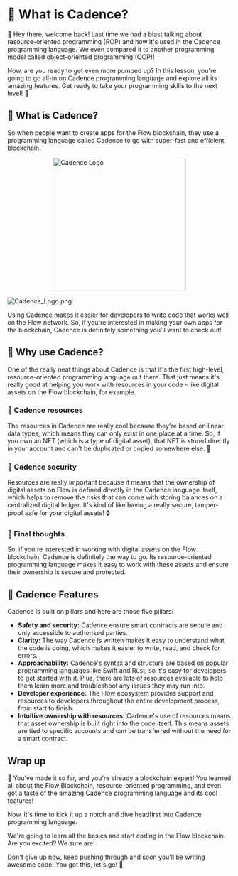 # 👀 What is Cadence?

👋 Hey there, welcome back! Last time we had a blast talking about resource-oriented programming (ROP) and how it's used in the Cadence programming language. We even compared it to another programming model called object-oriented programming (OOP)!

Now, are you ready to get even more pumped up? In this lesson, you're going to go all-in on Cadence programming language and explore all its amazing features. Get ready to take your programming skills to the next level! 💪

## **👀 What is Cadence?**

So when people want to create apps for the Flow blockchain, they use a programming language called Cadence to go with super-fast and efficient blockchain.

<img src="[Picture.svg](https://github.com/0xmetaschool/Learning-Projects/raw/main/Write%20Your%20First%20Smart%20Contract%20on%20Flow%20Blockchain/1.%20%F0%9F%8C%9FLet%E2%80%99s%20Get%20Started/%F0%9F%91%80%20What%20is%20Cadence%20ccc004db78e74b49b88b94453994a275/Cadence_Logo.png)" alt="Cadence Logo" width="300" height="300" style="display: block; margin: 0 auto" />

![Cadence_Logo.png]()

Using Cadence makes it easier for developers to write code that works well on the Flow network. So, if you're interested in making your own apps for the blockchain, Cadence is definitely something you'll want to check out!

## **👀 Why use Cadence?**

One of the really neat things about Cadence is that it's the first high-level, resource-oriented programming language out there. That just means it's really good at helping you work with resources in your code - like digital assets on the Flow blockchain, for example.

### **👀 Cadence resources**

The resources in Cadence are really cool because they're based on linear data types, which means they can only exist in one place at a time. So, if you own an NFT (which is a type of digital asset), that NFT is stored directly in your account and can't be duplicated or copied somewhere else. 🚫

### **👀 Cadence security**

Resources are really important because it means that the ownership of digital assets on Flow is defined directly in the Cadence language itself, which helps to remove the risks that can come with storing balances on a centralized digital ledger. It's kind of like having a really secure, tamper-proof safe for your digital assets! 🔒

### **👀 Final thoughts**

So, if you're interested in working with digital assets on the Flow blockchain, Cadence is definitely the way to go. Its resource-oriented programming language makes it easy to work with these assets and ensure their ownership is secure and protected.

## **👀 Cadence Features**

Cadence is built on pillars and here are those five pillars:

- **Safety and security:** Cadence ensure smart contracts are secure and only accessible to authorized parties.
- **Clarity:** The way Cadence is written makes it easy to understand what the code is doing, which makes it easier to write, read, and check for errors.
- **Approachability:** Cadence's syntax and structure are based on popular programming languages like Swift and Rust, so it's easy for developers to get started with it. Plus, there are lots of resources available to help them learn more and troubleshoot any issues they may run into.
- **Developer experience:** The Flow ecosystem provides support and resources to developers throughout the entire development process, from start to finish.
- **Intuitive ownership with resources:** Cadence's use of resources means that asset ownership is built right into the code itself. This means assets are tied to specific accounts and can be transferred without the need for a smart contract.

## Wrap up

🎉 You've made it so far, and you're already a blockchain expert! You learned all about the Flow Blockchain, resource-oriented programming, and even got a taste of the amazing Cadence programming language and its cool features!

Now, it's time to kick it up a notch and dive headfirst into Cadence programming language.

We're going to learn all the basics and start coding in the Flow blockchain. Are you excited? We sure are!

Don't give up now, keep pushing through and soon you'll be writing awesome code! You got this, let's go! 🚀
